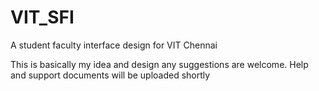 # VIT_SFI
A student faculty interface design for VIT Chennai

This is basically my idea and design any suggestions are welcome.
Help and support documents will be uploaded shortly
